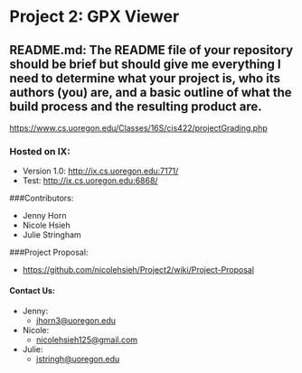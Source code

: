 # Project 2: GPX Viewer 

## README.md: The README file of your repository should be brief but should give me everything I need to determine what your project is, who its authors (you) are, and a basic outline of what the build process and the resulting product are.

https://www.cs.uoregon.edu/Classes/16S/cis422/projectGrading.php

### Hosted on IX:
- Version 1.0: http://ix.cs.uoregon.edu:7171/ <br>
- Test: http://ix.cs.uoregon.edu:6868/ <br>


###Contributors:

- Jenny Horn
- Nicole Hsieh
- Julie Stringham


###Project Proposal: 
- https://github.com/nicolehsieh/Project2/wiki/Project-Proposal

#### Contact Us:

* Jenny:
  * jhorn3@uoregon.edu
* Nicole: 
  * nicolehsieh125@gmail.com
* Julie: 
  * jstringh@uoregon.edu

